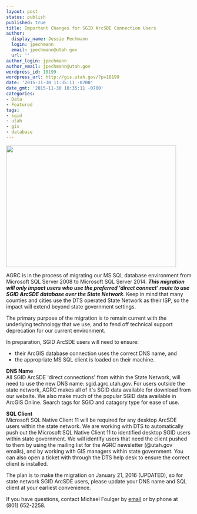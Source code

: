 ```yaml
---
layout: post
status: publish
published: true
title: Important Changes for SGID ArcSDE Connection Users
author:
  display_name: Jessie Pechmann
  login: jpechmann
  email: jpechmann@utah.gov
  url: ''
author_login: jpechmann
author_email: jpechmann@utah.gov
wordpress_id: 18199
wordpress_url: http://gis.utah.gov/?p=18199
date: '2015-11-30 11:35:11 -0700'
date_gmt: '2015-11-30 18:35:11 -0700'
categories:
- Data
- Featured
tags:
- sgid
- utah
- gis
- database
---
```

<p><a href="{{ "/downloads/Screen-Shot-2015-11-30-at-11.14.14-AM1.png" | prepend: site.baseurl }}"><img src="{{ "/images/Screen-Shot-2015-11-30-at-11.14.14-AM1.png" | prepend: site.baseurl }}" alt="" title="Screen Shot 2015-11-30 at 11.14.14 AM" width="462" height="330" class="inline-text-right" /></a></p>
<p>AGRC is in the process of migrating our MS SQL database environment from Microsoft SQL Server 2008 to Microsoft SQL Server 2014.<em> <strong>This migration will only impact users who use the preferred 'direct connect' route to use SGID ArcSDE database over the State Network</strong></em>. Keep in mind that many counties and cities use the DTS operated State Network as their ISP, so the impact will extend beyond state government settings. </p>
<p>The primary purpose of the migration is to remain current with the underlying technology that we use, and to fend off technical support deprecation for our current environment. </p>
<p>In preparation, SGID ArcSDE users will need to ensure:</p>
<ul>
<li>their ArcGIS database connection uses the correct DNS name, and </li>
<li>the appropriate MS SQL client is loaded on their machine. </li>
</ul>
<p><strong>DNS Name</strong><br />
All SGID ArcSDE 'direct connections' from within the State Network, will need to use the new DNS name: sgid.agrc.utah.gov. For users outside the state network, AGRC makes all of it's SGID data available for download from our website.  We also make much of the popular SGID data available in ArcGIS Online.  Search tags for SGID and catagory type for ease of use.</p>
<p><strong>SQL Client</strong><br />
Microsoft SQL Native Client 11 will be required for any desktop ArcSDE users within the state network. We are working with DTS to automatically push out the Microsoft SQL Native Client 11 to identified desktop SGID users within state government. We will identify users that need the client pushed to them by using the mailing list for the AGRC newsletter (@utah.gov emails), and by working with GIS managers within state government.  You can also open a ticket with through the DTS help desk to ensure the correct client is installed. </p>
<p>The plan is to make the migration on January 21, 2016 (UPDATED), so for state network SGID ArcSDE users, please update your DNS name and SQL client at your earliest convenience. </p>
<p>If you have questions, contact Michael Foulger by <a href="mailto:michaelfoulger@utah.gov?subject=SGID ArcSDE Updates">email</a> or by phone at (801) 652-2258.</p>
